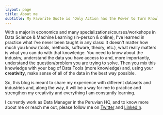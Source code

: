 ```yaml
---
layout: page
title: About me
subtitle: My Favorite Quote is "Only Action has the Power to Turn Knowledge into Wisdom" (unknown author)
---
```


With a major in economics and many specializations/courses/workshops in Data Science & Machine Learning (in-person & online), I've learned in practice what I've never been taught in any class: It doesn't matter how much you know (tools, methods, software, theory, etc.), what really matters is what you can do with that knowledge. You need to know about the industry, understand the data you have access to and, more importantly, understand the question/problem you are trying to solve. Then you mix this knowledge with your bag of Data Tools (more knowledge) and, using your **creativity**, make sense of all of the data in the best way possible.

So, this blog is meant to share my experience with different datasets and industries and, along the way, it will be a way for me to practice and strengthen my creativity and everything I am constantly learning.

I currently work as Data Manager in the Peruvian HQ, and to know more about me or reach me out, please follow me on [Twitter](https://twitter.com/javierecon) and [LinkedIn](https://www.linkedin.com/in/jadanaque/).
